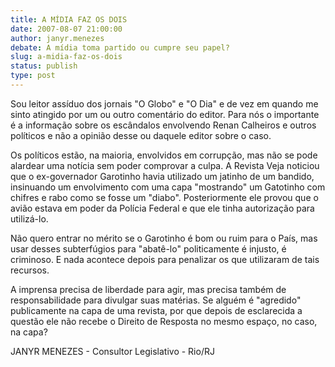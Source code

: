 ```yaml
---
title: A MÍDIA FAZ OS DOIS
date: 2007-08-07 21:00:00
author: janyr.menezes
debate: A mídia toma partido ou cumpre seu papel?
slug: a-midia-faz-os-dois
status: publish 
type: post
---
```


Sou leitor assíduo dos jornais "O Globo" e "O Dia" e de vez em quando me sinto atingido por um ou outro comentário do editor. Para nós o importante é a informação sobre os escândalos envolvendo Renan Calheiros e outros políticos e não a opinião desse ou daquele editor sobre o caso.  

Os políticos estão, na maioria, envolvidos em corrupção, mas não se pode alardear uma notícia sem poder comprovar a culpa. A Revista Veja noticiou que o ex-governador Garotinho havia utilizado um jatinho de um bandido, insinuando um envolvimento com uma capa "mostrando" um Gatotinho com chifres e rabo como se fosse um "diabo". Posteriormente ele provou que o avião estava em poder da Polícia Federal e que ele tinha autorização para utilizá-lo.  

Não quero entrar no mérito se o Garotinho é bom ou ruim para o País, mas usar desses subterfúgios para "abatê-lo" politicamente é injusto, é criminoso. E nada acontece depois para penalizar os que utilizaram de tais recursos.  

A imprensa precisa de liberdade para agir, mas precisa também de responsabilidade para divulgar suas matérias. Se alguém é "agredido" publicamente na capa de uma revista, por que depois de esclarecida a questão ele não recebe o Direito de Resposta no mesmo espaço, no caso, na capa?  

JANYR MENEZES - Consultor Legislativo - Rio/RJ

